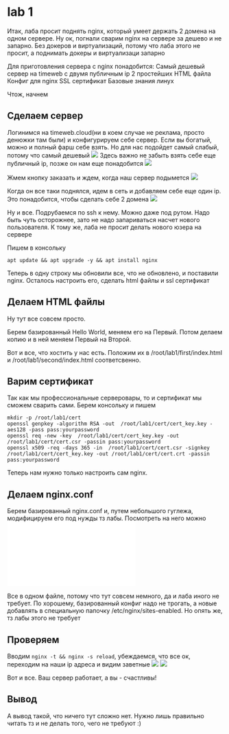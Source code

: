 # lab 1

Итак, лаба просит поднять nginx, который умеет держать 2 домена на одном сервере. Ну ок, погнали сварим nginx на сервере за дешево и не запарно. Без докеров и виртуализаций, потому что лаба этого не просит, а поднимать докеры и виртуализаци запарно 

Для приготовления сервера с nginx понадобится:
Самый дешевый сервер на timeweb с двумя публичным ip
2 простейших HTML файла
Конфиг для nginx
SSL сертификат
Базовые знания линух

Чтож, начнем

## Сделаем сервер

Логинимся на timeweb.cloud(ни в коем случае не реклама, просто денюжки там были) и конфигурируем себе сервер. Если вы богатый, можно и полный фарш себе взять. Но для нас подойдет самый слабый, потому что самый дешевый
![](/lab1/report_img/1.png)
Здесь важно не забыть взять себе еще публичный ip, позже он нам еще понадобится
![](/lab1/report_img/2.png)

Жмем кнопку заказать и ждем, когда наш сервер подымется
![](/lab1/report_img/3.png)

Когда он все таки поднялся, идем в сеть и добавляем себе еще один ip. Это понадобится, чтобы сделать себе 2 домена
![](/lab1/report_img/4.png) 

Ну и все. Подрубаемся по ssh к нему. Можно даже под рутом. Надо быть чуть осторожнее, зато не надо запариваться насчет нового пользователя. К тому же, лаба не просит делать нового юзера на сервере

Пишем в консольку
```
apt update && apt upgrade -y && apt install nginx
```
Теперь в одну строку мы обновили все, что не обновлено, и поставили nginx. Осталось настроить его, сделать html файлы и ssl сертификат

## Делаем HTML файлы

Ну тут все совсем просто.

Берем базированный Hello World, меняем его на Первый. Потом делаем копию и в ней меняем Первый на Второй. 

Вот и все, что хостить у нас есть. Положим их в /root/lab1/first/index.html и /root/lab1/second/index.html соответсвенно. 


## Варим сертификат

Так как мы профессиональные серверовары, то и сертификат мы сможем сварить сами. Берем консольку и пишем

```
mkdir -p /root/lab1/cert
openssl genpkey -algorithm RSA -out  /root/lab1/cert/cert_key.key -aes128 -pass pass:yourpassword
openssl req -new -key  /root/lab1/cert/cert_key.key -out  /root/lab1/cert/cert.csr -passin pass:yourpassword
openssl x509 -req -days 365 -in  /root/lab1/cert/cert.csr -signkey /root/lab1/cert/cert_key.key -out /root/lab1/cert/cert.crt -passin pass:yourpassword
```

Теперь нам нужно только настроить сам nginx.  

## Делаем nginx.conf
Берем базированный nginx.conf и, путем небольшого гуглежа, модифицируем его под нужды тз лабы. Посмотреть на него можно ![вот тут](/lab1/nginx.conf)

Все в одном файле, потому что тут совсем немного, да и лаба иного не требует. По хорошему, базированный конфиг надо не трогать, а новые добавлять в специальную папочку /etc/nginx/sites-enabled. Но опять же, тз лабы этого не требует

## Проверяем
Вводим ``nginx -t && nginx -s reload``, убеждаемся, что все ок, переходим на наши ip адреса и видим заветные
![](/lab1/report_img/5.png)
![](/lab1/report_img/6.png)

Вот и все. Ваш сервер работает, а вы - счастливы!

## Вывод

А вывод такой, что ничего тут сложно нет. Нужно лишь правильно читать тз и не делать того, чего не требуют :)


